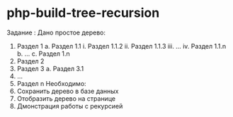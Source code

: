 # php-build-tree-recursion
Задание :
Дано простое дерево:
1.	Раздел 1
	a.	Раздел 1.1
		i.	Раздел 1.1.2
		ii.	Раздел 1.1.3
		iii.	…
		iv.	Раздел 1.1.n
	b.	…
	c.	Раздел 1.n
2.	Раздел 2
3.	Раздел 3
	a.	Раздел 3.1
4.	…
5.	Раздел n
Необходимо:
1.	Сохранить дерево в базе данных
2.	Отобразить дерево на странице
3.	Дмонстрация  работы с рекурсией
